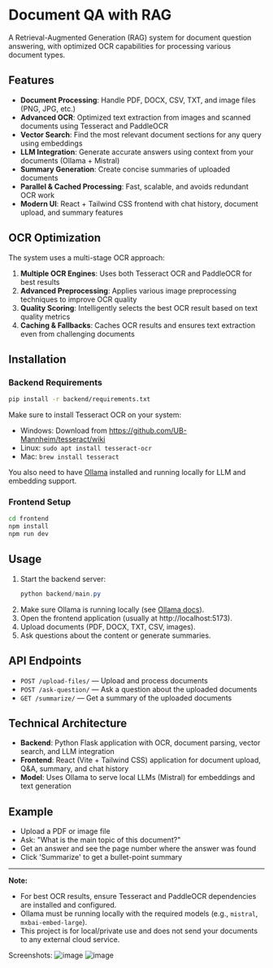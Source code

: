 # Document QA with RAG

A Retrieval-Augmented Generation (RAG) system for document question answering, with optimized OCR capabilities for processing various document types.

## Features

- **Document Processing**: Handle PDF, DOCX, CSV, TXT, and image files (PNG, JPG, etc.)
- **Advanced OCR**: Optimized text extraction from images and scanned documents using Tesseract and PaddleOCR
- **Vector Search**: Find the most relevant document sections for any query using embeddings
- **LLM Integration**: Generate accurate answers using context from your documents (Ollama + Mistral)
- **Summary Generation**: Create concise summaries of uploaded documents
- **Parallel & Cached Processing**: Fast, scalable, and avoids redundant OCR work
- **Modern UI**: React + Tailwind CSS frontend with chat history, document upload, and summary features

## OCR Optimization

The system uses a multi-stage OCR approach:

1. **Multiple OCR Engines**: Uses both Tesseract OCR and PaddleOCR for best results
2. **Advanced Preprocessing**: Applies various image preprocessing techniques to improve OCR quality
3. **Quality Scoring**: Intelligently selects the best OCR result based on text quality metrics
4. **Caching & Fallbacks**: Caches OCR results and ensures text extraction even from challenging documents

## Installation

### Backend Requirements

```bash
pip install -r backend/requirements.txt
```

Make sure to install Tesseract OCR on your system:
- Windows: Download from https://github.com/UB-Mannheim/tesseract/wiki
- Linux: `sudo apt install tesseract-ocr`
- Mac: `brew install tesseract`

You also need to have [Ollama](https://ollama.com/) installed and running locally for LLM and embedding support.

### Frontend Setup

```bash
cd frontend
npm install
npm run dev
```

## Usage

1. Start the backend server:
   ```powershell
   python backend/main.py
   ```
2. Make sure Ollama is running locally (see [Ollama docs](https://ollama.com/)).
3. Open the frontend application (usually at http://localhost:5173).
4. Upload documents (PDF, DOCX, TXT, CSV, images).
5. Ask questions about the content or generate summaries.

## API Endpoints

- `POST /upload-files/` — Upload and process documents
- `POST /ask-question/` — Ask a question about the uploaded documents
- `GET /summarize/` — Get a summary of the uploaded documents

## Technical Architecture

- **Backend**: Python Flask application with OCR, document parsing, vector search, and LLM integration
- **Frontend**: React (Vite + Tailwind CSS) application for document upload, Q&A, summary, and chat history
- **Model**: Uses Ollama to serve local LLMs (Mistral) for embeddings and text generation

## Example

- Upload a PDF or image file
- Ask: "What is the main topic of this document?"
- Get an answer and see the page number where the answer was found
- Click 'Summarize' to get a bullet-point summary

---

**Note:**
- For best OCR results, ensure Tesseract and PaddleOCR dependencies are installed and configured.
- Ollama must be running locally with the required models (e.g., `mistral`, `mxbai-embed-large`).
- This project is for local/private use and does not send your documents to any external cloud service.

Screenshots:
![image](https://github.com/user-attachments/assets/daa2f976-a319-4734-a25b-bf7cf8a84b95)
![image](https://github.com/user-attachments/assets/7cf69be5-bcda-44c5-b313-abd082bf0001)
